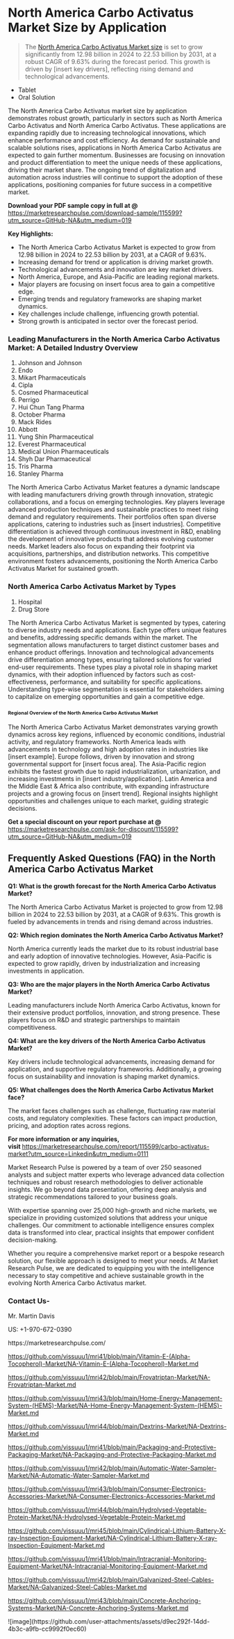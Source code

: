 <h1>North America Carbo Activatus Market&nbsp;Size by Application</h1><blockquote><p>The <a href="https://marketresearchpulse.com/download-sample/115599?utm_source=GitHub-NA&amp;utm_medium=019">North America Carbo Activatus Market size</a> is set to grow significantly from 12.98 billion in 2024 to 22.53 billion by 2031, at a robust CAGR of 9.63% during the forecast period. This growth is driven by [insert key drivers], reflecting rising demand and technological advancements.</p></blockquote><ul><li>Tablet<li> Oral Solution</li></ul><p>The North America Carbo Activatus market size by application demonstrates robust growth, particularly in sectors such as North America Carbo Activatus and North America Carbo Activatus. These applications are expanding rapidly due to increasing technological innovations, which enhance performance and cost efficiency. As demand for sustainable and scalable solutions rises, applications in North America Carbo Activatus are expected to gain further momentum. Businesses are focusing on innovation and product differentiation to meet the unique needs of these applications, driving their market share. The ongoing trend of digitalization and automation across industries will continue to support the adoption of these applications, positioning companies for future success in a competitive market.</p><p><strong>Download your PDF sample copy in full at @ </strong><a href="https://marketresearchpulse.com/download-sample/115599?utm_source=GitHub-NA&amp;utm_medium=019">https://marketresearchpulse.com/download-sample/115599?utm_source=GitHub-NA&amp;utm_medium=019</a></p><p><strong>Key Highlights: </strong></p><ul><li>The North America Carbo Activatus Market is expected to grow from 12.98 billion in 2024 to 22.53 billion by 2031, at a CAGR of 9.63%.</li><li>Increasing demand for trend or application is driving market growth.</li><li>Technological advancements and innovation are key market drivers.</li><li>North America, Europe, and Asia-Pacific are leading regional markets.</li><li>Major players are focusing on insert focus area to gain a competitive edge.</li><li>Emerging trends and regulatory frameworks are shaping market dynamics.</li><li>Key challenges include challenge, influencing growth potential.</li><li>Strong growth is anticipated in sector over the forecast period.</li></ul><h3>Leading Manufacturers in the North America Carbo Activatus Market: A Detailed Industry Overview</h3><ol><li>Johnson and Johnson</li><li>Endo</li><li>Mikart Pharmaceuticals</li><li>Cipla</li><li>Cosmed Pharmaceutical</li><li>Perrigo</li><li>Hui Chun Tang Pharma</li><li>October Pharma</li><li>Mack Rides</li><li>Abbott</li><li>Yung Shin Pharmaceutical</li><li>Everest Pharmaceutical</li><li>Medical Union Pharmaceuticals</li><li>Shyh Dar Pharmaceutical</li><li>Tris Pharma</li><li>Stanley Pharma</li></ol><div class="flex max-w-full flex-col flex-grow"><div class="min-h-8 text-message flex w-full flex-col items-end gap-2 whitespace-normal break-words [.text-message+&amp;]:mt-5" dir="auto" data-message-author-role="assistant" data-message-id="fd8432e4-4910-450d-b182-61b7bfb0a01f" data-message-model-slug="gpt-4o"><div class="flex w-full flex-col gap-1 empty:hidden first:pt-[3px]"><div class="markdown prose w-full break-words dark:prose-invert light"><p>The North America Carbo Activatus Market features a dynamic landscape with leading manufacturers driving growth through innovation, strategic collaborations, and a focus on emerging technologies. Key players leverage advanced production techniques and sustainable practices to meet rising demand and regulatory requirements. Their portfolios often span diverse applications, catering to industries such as [insert industries]. Competitive differentiation is achieved through continuous investment in R&amp;D, enabling the development of innovative products that address evolving customer needs. Market leaders also focus on expanding their footprint via acquisitions, partnerships, and distribution networks. This competitive environment fosters advancements, positioning the North America Carbo Activatus Market for sustained growth.</p></div></div></div></div><h3>North America Carbo Activatus Market by Types</h3><ol><li>Hospital<li> Drug Store</li></ol><div class="flex max-w-full flex-col flex-grow"><div class="min-h-8 text-message flex w-full flex-col items-end gap-2 whitespace-normal break-words [.text-message+&amp;]:mt-5" dir="auto" data-message-author-role="assistant" data-message-id="084470be-0bb7-4664-bddf-5156b4f41249" data-message-model-slug="gpt-4o-mini"><div class="flex w-full flex-col gap-1 empty:hidden first:pt-[3px]"><div class="markdown prose w-full break-words dark:prose-invert light"><p>The North America Carbo Activatus Market is segmented by types, catering to diverse industry needs and applications. Each type offers unique features and benefits, addressing specific demands within the market. The segmentation allows manufacturers to target distinct customer bases and enhance product offerings. Innovation and technological advancements drive differentiation among types, ensuring tailored solutions for varied end-user requirements. These types play a pivotal role in shaping market dynamics, with their adoption influenced by factors such as cost-effectiveness, performance, and suitability for specific applications. Understanding type-wise segmentation is essential for stakeholders aiming to capitalize on emerging opportunities and gain a competitive edge.</p></div></div></div></div><h3><span style="font-size: 11px;">Regional Overview of the North America Carbo Activatus Market</span></h3><div class="flex max-w-full flex-col flex-grow"><div class="min-h-8 text-message flex w-full flex-col items-end gap-2 whitespace-normal break-words [.text-message+&amp;]:mt-5" dir="auto" data-message-author-role="assistant" data-message-id="e9038762-ce64-4e30-91c9-9bd413514231" data-message-model-slug="gpt-4o-mini"><div class="flex w-full flex-col gap-1 empty:hidden first:pt-[3px]"><div class="markdown prose w-full break-words dark:prose-invert light"><p>The North America Carbo Activatus Market demonstrates varying growth dynamics across key regions, influenced by economic conditions, industrial activity, and regulatory frameworks. North America leads with advancements in technology and high adoption rates in industries like [insert example]. Europe follows, driven by innovation and strong governmental support for [insert focus area]. The Asia-Pacific region exhibits the fastest growth due to rapid industrialization, urbanization, and increasing investments in [insert industry/application]. Latin America and the Middle East &amp; Africa also contribute, with expanding infrastructure projects and a growing focus on [insert trend]. Regional insights highlight opportunities and challenges unique to each market, guiding strategic decisions.</p></div></div></div></div><p><strong>Get a special discount on your report purchase at @ </strong><a href="https://marketresearchpulse.com/ask-for-discount/115599?utm_source=GitHub-NA&amp;utm_medium=019">https://marketresearchpulse.com/ask-for-discount/115599?utm_source=GitHub-NA&amp;utm_medium=019</a></p><h2>Frequently Asked Questions (FAQ) in the North America Carbo Activatus Market</h2><p><strong>Q1: What is the growth forecast for the North America Carbo Activatus Market?</strong></p><p>The North America Carbo Activatus Market is projected to grow from 12.98 billion in 2024 to 22.53 billion by 2031, at a CAGR of 9.63%. This growth is fueled by advancements in trends and rising demand across industries.</p><p><strong>Q2: Which region dominates the North America Carbo Activatus Market?</strong></p><p>North America currently leads the market due to its robust industrial base and early adoption of innovative technologies. However, Asia-Pacific is expected to grow rapidly, driven by industrialization and increasing investments in application.</p><p><strong>Q3: Who are the major players in the North America Carbo Activatus Market?</strong></p><p>Leading manufacturers include North America Carbo Activatus, known for their extensive product portfolios, innovation, and strong presence. These players focus on R&amp;D and strategic partnerships to maintain competitiveness.</p><p><strong>Q4: What are the key drivers of the North America Carbo Activatus Market?</strong></p><p>Key drivers include technological advancements, increasing demand for application, and supportive regulatory frameworks. Additionally, a growing focus on sustainability and innovation is shaping market dynamics.</p><p><strong>Q5: What challenges does the North America Carbo Activatus Market face?</strong></p><p>The market faces challenges such as challenge, fluctuating raw material costs, and regulatory complexities. These factors can impact production, pricing, and adoption rates across regions.</p><p><strong>For more information or any inquiries, visit&nbsp;</strong><a href="https://marketresearchpulse.com/report/115599/carbo-activatus-market?utm_source=Linkedin&utm_medium=0111">https://marketresearchpulse.com/report/115599/carbo-activatus-market?utm_source=Linkedin&utm_medium=0111</a></p><p>Market Research Pulse is powered by a team of over 250 seasoned analysts and subject matter experts who leverage advanced data collection techniques and robust research methodologies to deliver actionable insights. We go beyond data presentation, offering deep analysis and strategic recommendations tailored to your business goals.</p><p>With expertise spanning over 25,000 high-growth and niche markets, we specialize in providing customized solutions that address your unique challenges. Our commitment to actionable intelligence ensures complex data is transformed into clear, practical insights that empower confident decision-making.</p><p>Whether you require a comprehensive market report or a bespoke research solution, our flexible approach is designed to meet your needs. At Market Research Pulse, we are dedicated to equipping you with the intelligence necessary to stay competitive and achieve sustainable growth in the evolving North America Carbo Activatus market.</p><h3><strong>Contact Us-</strong></h3><p>Mr. Martin Davis</p><p>US: +1-970-672-0390</p><p>https://marketresearchpulse.com/</p><p><a href="https://github.com/vissuuu1/mri41/blob/main/Vitamin-E-(Alpha-Tocopherol)-Market/NA-Vitamin-E-(Alpha-Tocopherol)-Market.md">https://github.com/vissuuu1/mri41/blob/main/Vitamin-E-(Alpha-Tocopherol)-Market/NA-Vitamin-E-(Alpha-Tocopherol)-Market.md</a></p><p><a href="https://github.com/vissuuu1/mri42/blob/main/Frovatriptan-Market/NA-Frovatriptan-Market.md">https://github.com/vissuuu1/mri42/blob/main/Frovatriptan-Market/NA-Frovatriptan-Market.md</a></p><p><a href="https://github.com/vissuuu1/mri43/blob/main/Home-Energy-Management-System-(HEMS)-Market/NA-Home-Energy-Management-System-(HEMS)-Market.md">https://github.com/vissuuu1/mri43/blob/main/Home-Energy-Management-System-(HEMS)-Market/NA-Home-Energy-Management-System-(HEMS)-Market.md</a></p><p><a href="https://github.com/vissuuu1/mri44/blob/main/Dextrins-Market/NA-Dextrins-Market.md">https://github.com/vissuuu1/mri44/blob/main/Dextrins-Market/NA-Dextrins-Market.md</a></p><p><a href="https://github.com/vissuuu1/mri41/blob/main/Packaging-and-Protective-Packaging-Market/NA-Packaging-and-Protective-Packaging-Market.md">https://github.com/vissuuu1/mri41/blob/main/Packaging-and-Protective-Packaging-Market/NA-Packaging-and-Protective-Packaging-Market.md</a></p><p><a href="https://github.com/vissuuu1/mri42/blob/main/Automatic-Water-Sampler-Market/NA-Automatic-Water-Sampler-Market.md">https://github.com/vissuuu1/mri42/blob/main/Automatic-Water-Sampler-Market/NA-Automatic-Water-Sampler-Market.md</a></p><p><a href="https://github.com/vissuuu1/mri43/blob/main/Consumer-Electronics-Accessories-Market/NA-Consumer-Electronics-Accessories-Market.md">https://github.com/vissuuu1/mri43/blob/main/Consumer-Electronics-Accessories-Market/NA-Consumer-Electronics-Accessories-Market.md</a></p><p><a href="https://github.com/vissuuu1/mri44/blob/main/Hydrolysed-Vegetable-Protein-Market/NA-Hydrolysed-Vegetable-Protein-Market.md">https://github.com/vissuuu1/mri44/blob/main/Hydrolysed-Vegetable-Protein-Market/NA-Hydrolysed-Vegetable-Protein-Market.md</a></p><p><a href="https://github.com/vissuuu1/mri45/blob/main/Cylindrical-Lithium-Battery-X-ray-Inspection-Equipment-Market/NA-Cylindrical-Lithium-Battery-X-ray-Inspection-Equipment-Market.md">https://github.com/vissuuu1/mri45/blob/main/Cylindrical-Lithium-Battery-X-ray-Inspection-Equipment-Market/NA-Cylindrical-Lithium-Battery-X-ray-Inspection-Equipment-Market.md</a></p><p><a href="https://github.com/vissuuu1/mri41/blob/main/Intracranial-Monitoring-Equipment-Market/NA-Intracranial-Monitoring-Equipment-Market.md">https://github.com/vissuuu1/mri41/blob/main/Intracranial-Monitoring-Equipment-Market/NA-Intracranial-Monitoring-Equipment-Market.md</a></p><p><a href="https://github.com/vissuuu1/mri42/blob/main/Galvanized-Steel-Cables-Market/NA-Galvanized-Steel-Cables-Market.md">https://github.com/vissuuu1/mri42/blob/main/Galvanized-Steel-Cables-Market/NA-Galvanized-Steel-Cables-Market.md</a></p><p><a href="https://github.com/vissuuu1/mri43/blob/main/Concrete-Anchoring-Systems-Market/NA-Concrete-Anchoring-Systems-Market.md">https://github.com/vissuuu1/mri43/blob/main/Concrete-Anchoring-Systems-Market/NA-Concrete-Anchoring-Systems-Market.md</a></p>
![image](https://github.com/user-attachments/assets/d9ec292f-14dd-4b3c-a9fb-cc9992f0ec60)
